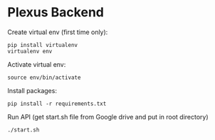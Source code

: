 # Plexus Backend

Create virtual env (first time only):
```
pip install virtualenv
virtualenv env
```


Activate virtual env:
```
source env/bin/activate
```

Install packages:
```
pip install -r requirements.txt
```

Run API (get start.sh file from Google drive and put in root directory)
```
./start.sh
```
